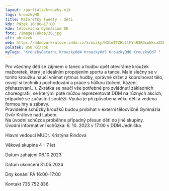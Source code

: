 ```yaml
---
layout: /partials/krouzky.njk
tags: krouzkyMD
title: Mažoretky Tweety - děti
kdy: Pátek 16:00–17:00
kde: tělocvična Gymnázium DK
foto: /images/akce/36.jpg
alt: obrázek
web: https://ddmdvurkralove.iddm.cz/krouzky/NGtmTTZHb1lFYnRSRDcwWkcxZG8veEZ4SlI4TldRaWM2TEtiZTd5VklUND0=
polatek: 850 Kč/rok
myTags: "KrouzkyOstatni KrouzkyOd4 KrouzkyOd5 KrouzkyOd6 KrouzkyOd7 "
---
```

Pro všechny děti se zájmem o tanec a hudbu opět otevíráme kroužek mažoretek, který je ideálním propojením sportu a tance. Malé slečny se v tomto kroužku naučí vnímat rytmus hudby, správně držet a koordinovat tělo, osvojí si techniku pochodování a práce s hůlkou (točení, házení, přehazování…). Zkrátka se naučí vše potřebné pro zvládnutí základních choreografií, se kterými poté můžou reprezentovat DDM na různých akcích, případně se zúčastnit soutěží. Výuka je přizpůsobena věku dětí a vedena formou hry a zábavy.\
Pravidelné schůzky kroužků budou probíhat v externí tělocvičně Gymnázia Dvůr Králové nad Labem.\
Na úvodní schůzce proběhne případný přesun dětí do jiné skupiny.\
Úvodní informativní schůzka: 6. 10. 2023 v 17:00 v DDM Jednička

Hlavní vedoucí MUDr. Kristýna Rindová

Věková skupina 4 - 7 let

Datum zahájení 06.10.2023

Datum ukončení 31.05.2024

Dny konání PÁ 16:00-17:00 

Kontakt 735 752 836